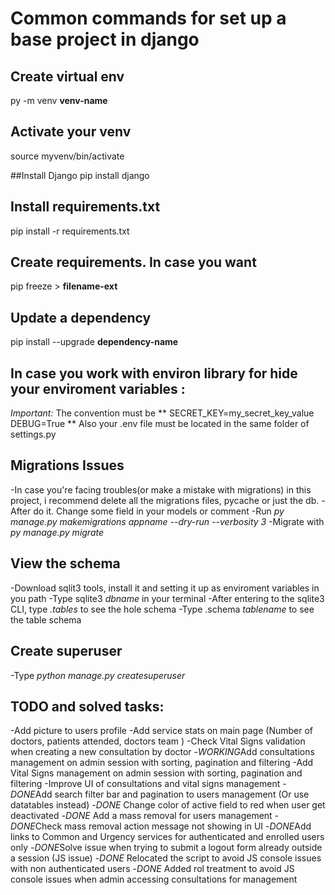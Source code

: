 # Common commands for  set up a base project in django

## Create virtual env

py -m venv **venv-name**

## Activate your venv
source myvenv/bin/activate

##Install Django
pip install django

## Install requirements.txt

pip install -r requirements.txt

## Create requirements. In case you want

pip freeze > **filename-ext**

## Update a dependency

pip install --upgrade **dependency-name**

## In case you work with environ library for hide your enviroment variables :

*Important:* The convention must be 
**
SECRET_KEY=my_secret_key_value
DEBUG=True
**
Also your .env file must be located in the same folder of settings.py

## Migrations Issues

-In case you're facing troubles(or make a mistake with migrations) in this 
project, i recommend delete all the migrations files, pycache or just the db.
-After do it. Change some field in your models or comment
-Run *py manage.py makemigrations appname --dry-run --verbosity 3*
-Migrate with *py manage.py migrate*


## View the schema

-Download sqlit3 tools, install it and setting it up as enviroment variables in you path
-Type sqlite3 *dbname* in your terminal
-After entering to the sqlite3 CLI, type *.tables* to see the hole schema
-Type .schema *tablename* to see the table schema

## Create superuser

-Type *python manage.py createsuperuser*

## TODO and solved tasks:
-Add picture to users profile
-Add service stats on main page (Number of doctors, patients attended, doctors team ) 
-Check Vital Signs validation when creating a new consultation by doctor
-*WORKING*Add consultations management on admin session with sorting, pagination and filtering
-Add Vital Signs management on admin session with sorting, pagination and filtering
-Improve UI of consultations and vital signs management 
-*DONE*Add search filter bar and pagination to users management (Or use datatables instead)
-*DONE* Change color of active field to red when user get deactivated 
-*DONE* Add a mass removal for users management
-*DONE*Check mass removal action message not showing in UI
-*DONE*Add links to Common and Urgency services for authenticated and enrolled users only
-*DONE*Solve issue when trying to submit a logout form already outside a session (JS issue)
-*DONE* Relocated the script to avoid JS console issues with non authenticated users
-*DONE* Added rol treatment to  avoid JS console issues when admin accessing consultations for management

